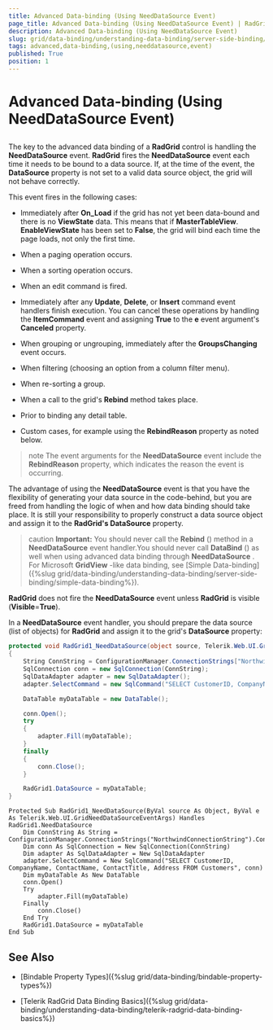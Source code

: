 ```yaml
---
title: Advanced Data-binding (Using NeedDataSource Event)
page_title: Advanced Data-binding (Using NeedDataSource Event) | RadGrid for ASP.NET AJAX Documentation
description: Advanced Data-binding (Using NeedDataSource Event)
slug: grid/data-binding/understanding-data-binding/server-side-binding/advanced-data-binding-(using-needdatasource-event)
tags: advanced,data-binding,(using,needdatasource,event)
published: True
position: 1
---
```


# Advanced Data-binding (Using NeedDataSource Event)



##   

The key to the advanced data binding of a **RadGrid** control is handling the **NeedDataSource** event. **RadGrid** fires the **NeedDataSource** event each time it needs to be bound to a data source. If, at the time of the event, the **DataSource** property is not set to a valid data source object, the grid will not behave correctly.

This event fires in the following cases:

* Immediately after **On_Load** if the grid has not yet been data-bound and there is no **ViewState** data. This means that if **MasterTableView**. **EnableViewState** has been set to **False**, the grid will bind each time the page loads, not only the first time.

* When a paging operation occurs.

* When a sorting operation occurs.

* When an edit command is fired.

* Immediately after any **Update**, **Delete**, or **Insert** command event handlers finish execution. You can cancel these operations by handling the **ItemCommand** event and assigning **True** to the **e** event argument's **Canceled** property.

* When grouping or ungrouping, immediately after the **GroupsChanging** event occurs.

* When filtering (choosing an option from a column filter menu).

* When re-sorting a group.

* When a call to the grid's **Rebind** method takes place.

* Prior to binding any detail table.

* Custom cases, for example using the **RebindReason** property as noted below.

>note The event arguments for the **NeedDataSource** event include the **RebindReason** property, which indicates the reason the event is occurring.
>


The advantage of using the **NeedDataSource** event is that you have the flexibility of generating your data source in the code-behind, but you are freed from handling the logic of when and how data binding should take place. It is still your responsibility to properly construct a data source object and assign it to the **RadGrid's DataSource** property.

>caution  **Important:** You should never call the **Rebind** () method in a **NeedDataSource** event handler.You should never call **DataBind** () as well when using advanced data binding through **NeedDataSource** . For Microsoft **GridView** -like data binding, see [Simple Data-binding]({%slug grid/data-binding/understanding-data-binding/server-side-binding/simple-data-binding%}).
>


**RadGrid** does not fire the **NeedDataSource** event unless **RadGrid** is visible (**Visible**=**True**).

In a **NeedDataSource** event handler, you should prepare the data source (list of objects) for **RadGrid** and assign it to the grid's **DataSource** property:



````C#
protected void RadGrid1_NeedDataSource(object source, Telerik.Web.UI.GridNeedDataSourceEventArgs e)
{
    String ConnString = ConfigurationManager.ConnectionStrings["NorthwindConnectionString"].ConnectionString;
    SqlConnection conn = new SqlConnection(ConnString);
    SqlDataAdapter adapter = new SqlDataAdapter();
    adapter.SelectCommand = new SqlCommand("SELECT CustomerID, CompanyName, ContactName, ContactTitle, Address FROM Customers", conn);

    DataTable myDataTable = new DataTable();

    conn.Open();
    try
    {
        adapter.Fill(myDataTable);
    }
    finally
    {
        conn.Close();
    }

    RadGrid1.DataSource = myDataTable;
}
````
````VB
Protected Sub RadGrid1_NeedDataSource(ByVal source As Object, ByVal e As Telerik.Web.UI.GridNeedDataSourceEventArgs) Handles RadGrid1.NeedDataSource
    Dim ConnString As String = ConfigurationManager.ConnectionStrings("NorthwindConnectionString").ConnectionString
    Dim conn As SqlConnection = New SqlConnection(ConnString)
    Dim adapter As SqlDataAdapter = New SqlDataAdapter
    adapter.SelectCommand = New SqlCommand("SELECT CustomerID, CompanyName, ContactName, ContactTitle, Address FROM Customers", conn)
    Dim myDataTable As New DataTable
    conn.Open()
    Try
        adapter.Fill(myDataTable)
    Finally
        conn.Close()
    End Try
    RadGrid1.DataSource = myDataTable
End Sub
````


## See Also

 * [Bindable Property Types]({%slug grid/data-binding/bindable-property-types%})

 * [Telerik RadGrid Data Binding Basics]({%slug grid/data-binding/understanding-data-binding/telerik-radgrid-data-binding-basics%})
